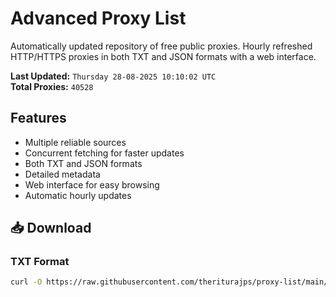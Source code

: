 # Advanced Proxy List

Automatically updated repository of free public proxies. Hourly refreshed HTTP/HTTPS proxies in both TXT and JSON formats with a web interface.

**Last Updated:** `Thursday 28-08-2025 10:10:02 UTC`  
**Total Proxies:** `40528`

## Features
- Multiple reliable sources
- Concurrent fetching for faster updates
- Both TXT and JSON formats
- Detailed metadata
- Web interface for easy browsing
- Automatic hourly updates

## 📥 Download

### TXT Format
```bash
curl -O https://raw.githubusercontent.com/theriturajps/proxy-list/main/proxies.txt